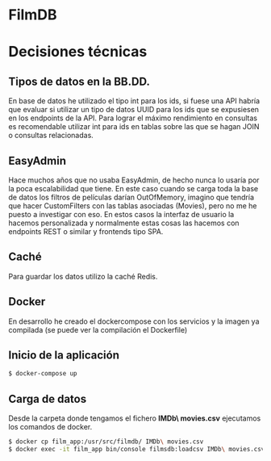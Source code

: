 # FilmDB

# Decisiones técnicas
## Tipos de datos en la BB.DD.
En base de datos he utilizado el tipo int para los ids, si fuese una API habría que evaluar si utilizar un tipo
de datos UUID para los ids que se expusiesen en los endpoints de la API. Para lograr el máximo rendimiento en 
consultas es recomendable utilizar int para ids en tablas sobre las que se hagan JOIN o consultas relacionadas.

## EasyAdmin
Hace muchos años que no usaba EasyAdmin, de hecho nunca lo usaría por la poca escalabilidad que tiene. En este caso
cuando se carga toda la base de datos los filtros de películas darían OutOfMemory, imagino que tendría que hacer CustomFilters con 
las tablas asociadas (Movies), pero no me he puesto a investigar con eso. En estos casos la interfaz de usuario
la hacemos personalizada y normalmente estas cosas las hacemos con endpoints REST o similar y frontends tipo SPA.

## Caché
Para guardar los datos utilizo la caché Redis.

## Docker
En desarrollo he creado el dockercompose con los servicios y la imagen ya compilada (se puede ver la compilación el 
Dockerfile)

## Inicio de la aplicación
```bash
$ docker-compose up
```

## Carga de datos
Desde la carpeta donde tengamos el fichero **IMDb\ movies.csv** ejecutamos
los comandos de docker.

```bash
$ docker cp film_app:/usr/src/filmdb/ IMDb\ movies.csv 
$ docker exec -it film_app bin/console filmsdb:loadcsv IMDb\ movies.csv
```